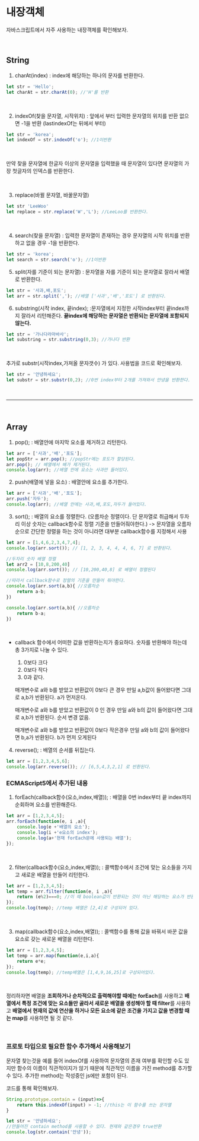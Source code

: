 내장객체
===

자바스크립트에서 자주 사용하는 내장객체를 확인해보자.

<br>

## String

1. charAt(index) : index에 해당하는 하나의 문자를 반환한다.
```javascript
let str = 'Hello';
let charAt = str.charAt(0); //'H'를 반환
```

<br>

2. indexOf(찾을 문자열, 시작위치) : 앞에서 부터 입력한 문자열의 위치를 반환 없으면 -1을 반환 (lastindexOf는 뒤에서 부터)
```javascript
let str = 'korea';
let indexOf = str.indexOf('o'); //1이반환
```
<br>

만약 찾을 문자열에 한글자 이상의 문자열을 입력했을 때 문자열이 있다면 문자열의 가장 첫글자의 인덱스를 반환한다.

<br>

3. replace(바뀔 문자열, 바꿀문자열) 
```javascript
let str 'LeeWoo'
let replace = str.replace('W','L'); //LeeLoo를 반환한다.
```

<br>

4. search(찾을 문자열) : 입력한 문자열이 존재하는 경우 문자열의 시작 위치를 반환하고 없을 경우 -1을 반환한다. 
```javascript
let str = 'korea';
let search = str.search('o'); //1이반환
```

5. split(자를 기준이 되는 문자열) : 문자열을 자를 기준이 되는 문자열로 잘라서 배열로 반환한다.
```javascript
let str = '사과,배,포도';
let arr = str.split(','); //배열 ['사과','배','포도'] 로 반환된다.
```

6. substring(시작 index, 끝index); :문자열에서 지정한 시작index부터 끝index까지 잘라서 리턴해준다. **끝index에 해당하는 문자열은 반환되는 문자열에 포함되지 않는다.**
```javascript
let str = '가나다라마바사';
let substring = str.substring(0,3); //가나다 반환
```

<br>

추가로 substr(시작index,가져올 문자갯수) 가 있다. 사용법을 코드로 확인해보자.
```javascript
let str = '안녕하세요';
let substr = str.substr(0,2); //0번 index부터 2개를 가져와서 안녕을 반환한다.
```

<br>

---

<br>

## Array

1. pop(); : 배열안에 마지막 요소를 제거하고 리턴한다.
```javascript
let arr = ['사과','배','포도'];
let popStr = arr.pop(); //popStr에는 포도가 할당된다.
arr.pop(); // 배열에서 배가 제거된다.
console.log(arr); //배열 안에 요소는 사과만 들어있다.
```

2. push(배열에 넣을 요소) : 배열안에 요소를 추가한다.
```javascript
let arr = ['사과','배','포도'];
arr.push('자두');
console.log(arr); //배열 안에는 사과,배,포도,자두가 들어있다.
```

3. sort(); : 배열의 요소를 정렬한다. (오름차순 정렬이다. 단 문자열로 취급해서 두자리 이상 숫자는 callback함수로 정렬 기준을 만들어줘야한다.) -> 문자열을 오름차순으로 간단한 정렬을 하는 것이 아니라면 대부분 callback함수를 지정해서 사용
```javascript
let arr = [1,4,6,2,3,4,7,4];
console.log(arr.sort()); // [1, 2, 3, 4, 4, 4, 6, 7] 로 반환된다.

//두자리 숫자 배열 정렬
let arr2 = [10,8,200,40]
console.log(arr.sort()); // [10,200,40,8] 로 배열이 정렬된다

//따라서 callback함수로 정렬의 기준을 만들어 줘야한다.
console.log(arr.sort(a,b){ //오름차순
    return a-b;
})

console.log(arr.sort(a,b){ //오름차순
    return b-a;
})
```

<br>

* callback 함수에서 어떠한 값을 반환하는지가 중요하다. 숫자를 반환해야 하는데 총 3가지로 나눌 수 있다.

    1. 0보다 크다
    2. 0보다 작다
    3. 0과 같다.

    매개변수로 a와 b를 받았고 반환값이 0보다 큰 경우 만일 a,b값이 들어왔다면 그대로 a,b가 반환된다. a가 먼저온다.<br>

    매개변수로 a와 b를 받았고 반환값이 0 인 경우 만일 a와 b의 값이 들어왔다면 그대로 a,b가 반환된다. 순서 변경 없음. <br>

    매개변수로 a와 b를 받았고 반환값이 0보다 작은경우 만일 a와 b의 값이 들어왔다면 b,a가 반환된다. b가 먼저 오게된다 <br>


4. reverse(); : 배열의 순서를 뒤집는다.
```javascript
let arr = [1,2,3,4,5,6];
console.log(arr.reverse()); // [6,5,4,3,2,1] 로 반환된다.
```

### ECMAScript5에서 추가된 내용

1. forEach(callback함수(요소,index,배열)); : 배열을 0번 index부터 끝 index까지 순회하며 요소를 반환해준다.
```javascript
let arr = [1,2,3,4,5];
arr.forEach(function(e, i ,a){
    console.log(e +'배열의 요소');
    console.log(i +'e요소의 index');
    console.log(a+'현재 forEach문에 사용되는 배열');
});
```

<br>

2. filter(callback함수(요소,index,배열)); : 콜백함수에서 조건에 맞는 요소들을 가지고 새로운 배열을 만들어 리턴한다.
```javascript
let arr = [1,2,3,4,5];
let temp = arr.filter(function(e, i ,a){
    return (e%2)===0; //이 때 boolean값이 반환되는 것이 아닌 해당하는 요소가 반환
});
console.log(temp); //temp 배열은 [2,4]로 구성되어 있다.
```
<br>

3. map(callback함수(요소,index,배열)); : 콜백함수를 통해 값을 바꿔서 바꾼 값을 요소로 갖는 새로운 배열을 리턴한다.
```javascript
let arr = [1,2,3,4,5];
let temp = arr.map(function(e,i,a){
    return e*e;
});
console.log(temp); //temp배열은 [1,4,9,16,25]로 구성되어있다.
```
<br>

정리하자면 배열을 **조회하거나 순차적으로 출력해야할 때에는 forEach**를 사용하고 **배열에서 특정 조건에 맞는 요소들만 골라서 새로운 배열을 생성해야 할 때 filter**를 사용하고 **배열에서 현재의 값에 연산을 하거나 모든 요소에 같은 조건을 가지고 값을 변경할 때는 map**를 사용하면 될 것 같다.

<br>

### 프로토 타입으로 필요한 함수 추가해서 사용해보기

문자열 찾는것을 예를 들어 indexOf를 사용하여 문자열의 존재 여부를 확인할 수도 있지만 함수의 이름이 직관적이지가 않기 때문에 직관적인 이름을 가진 method를 추가할 수 있다. 추가한 method는 작성중인 js에만 포함이 된다.<br>

코드를 통해 확인해보자.

```javascript
String.prototype.contain = (input)=>{
    return this.indexOf(input) > -1; //this는 이 함수를 쓰는 문자열
}

let str = '안녕하세요';
//만들어진 contain method를 사용할 수 있다. 현재와 같은경우 true반환
console.log(str.contain('안녕'));
```

